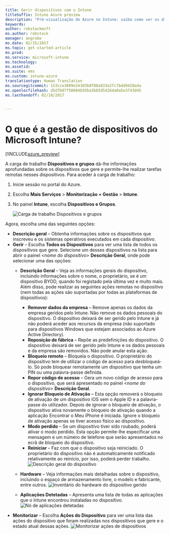 ```yaml
---
title: Gerir dispositivos com o Intune
titleSuffix: Intune Azure preview
description: "Pré-visualização do Azure no Intune: saiba como ver os dispositivos que gere com o Intune e desempenhar várias operações nos mesmos."
keywords: 
author: robstackmsft
ms.author: robstack
manager: angrobe
ms.date: 02/15/2017
ms.topic: get-started-article
ms.prod: 
ms.service: microsoft-intune
ms.technology: 
ms.assetid: 
ms.suite: ems
ms.custom: intune-azure
translationtype: Human Translation
ms.sourcegitcommit: 153cce3809e24303b8f88a833e2fc7bdd9428a4a
ms.openlocfilehash: d5d7b87f58604b93ba3b65d5d264a0a5e3743d45
ms.lasthandoff: 02/18/2017


---
```


# <a name="what-is-microsoft-intune-device-management"></a>O que é a gestão de dispositivos do Microsoft Intune? 


[!INCLUDE[azure_preview](../includes/azure_preview.md)]

A carga de trabalho **Dispositivos e grupos** dá-lhe informações aprofundadas sobre os dispositivos que gere e permite-lhe realizar tarefas remotas nesses dispositivos. Para aceder à carga de trabalho:

1. Inicie sessão no portal do Azure.
2. Escolha **Mais Serviços** > **Monitorização + Gestão** > **Intune**.
3. No painel **Intune**, escolha **Dispositivos e Grupos**.

    ![Carga de trabalho Dispositivos e grupos](./media/devices-and-groups-workload.png)

Agora, escolha uma das seguintes opções:

- **Descrição geral** – Obtenha informações sobre os dispositivos que inscreveu e os sistemas operativos executados em cada dispositivo.
- **Gerir** – Escolha **Todos os Dispositivos** para ver uma lista de todos os dispositivos que gere.
    Selecione um desses dispositivos na lista para abrir o painel <*nome do dispositivo*> **Descrição Geral**, onde pode selecionar uma das opções:
    - **Descrição Geral** – Veja as informações gerais do dispositivo, incluindo informações sobre o nome, o proprietário, se é um dispositivo BYOD, quando foi registado pela última vez e muito mais. Além disso, pode realizar as seguintes ações remotas no dispositivo (nem todas as ações são suportadas por todas as plataformas de dispositivos):
        - **Remover dados da empresa** – Remove apenas os dados da empresa geridos pelo Intune. Não remove os dados pessoais do dispositivo. O dispositivo deixará de ser gerido pelo Intune e já não poderá aceder aos recursos da empresa (não suportado para dispositivos Windows que estejam associados ao Azure Active Directory).
        - **Reposição de fábrica** – Repõe as predefinições do dispositivo. O dispositivo deixará de ser gerido pelo Intune e os dados pessoais e da empresa são removidos. Não pode anular esta ação.
        - **Bloqueio remoto** – Bloqueia o dispositivo. O proprietário do dispositivo tem de utilizar o código de acesso para desbloqueá-lo. Só pode bloquear remotamente um dispositivo que tenha um PIN ou uma palavra-passe definida.
        - **Repor código de acesso** – Gera um novo código de acesso para o dispositivo, que será apresentado no painel <*nome do dispositivo*> **Descrição Geral**.
        - **Ignorar Bloqueio de Ativação** – Esta opção removerá o bloqueio de ativação de um dispositivo iOS sem o Apple ID e a palavra-passe do utilizador. Depois de ignorar o bloqueio de ativação, o dispositivo ativa novamente o bloqueio de ativação quando a aplicação Encontrar o Meu iPhone é iniciada. Ignore o bloqueio de ativação apenas se tiver acesso físico ao dispositivo.
        - **Modo perdido** – Se um dispositivo tiver sido roubado, poderá ativar o modo perdido. Esta opção permite-lhe especificar uma mensagem e um número de telefone que serão apresentados no ecrã de bloqueio do dispositivo.
        - **Reiniciar** – Faz com que o dispositivo seja reiniciado. O proprietário do dispositivo não é automaticamente notificado relativamente ao reinício, por isso, poderá perder trabalho.
        ![Descrição geral do dispositivo](http://i.imgur.com/4Rx4VXm.png)
        
    - **Hardware** – Veja informações mais detalhadas sobre o dispositivo, incluindo o espaço de armazenamento livre, o modelo e fabricante, entre outros.
    ![Inventário do hardware do dispositivo gerido](./media/hardware-inventory.png)
    - **Aplicações Detetadas** – Apresenta uma lista de todas as aplicações que o Intune encontrou instaladas no dispositivo.
    ![Nó de aplicações detetadas](./media/detected-applications.png)
- **Monitorizar** – Escolha **Ações do Dispositivo** para ver uma lista das ações do dispositivo que foram realizadas nos dispositivos que gere e o estado atual dessas ações.
![Monitorizar ações de dispositivos](./media/monitor-device-actions.png)

